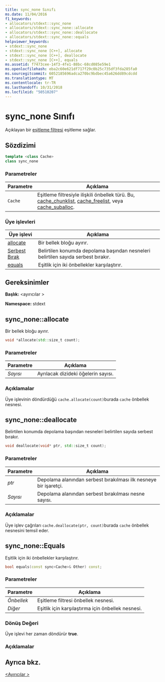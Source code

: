 ```yaml
---
title: sync_none Sınıfı
ms.date: 11/04/2016
f1_keywords:
- allocators/stdext::sync_none
- allocators/stdext::sync_none::allocate
- allocators/stdext::sync_none::deallocate
- allocators/stdext::sync_none::equals
helpviewer_keywords:
- stdext::sync_none
- stdext::sync_none [C++], allocate
- stdext::sync_none [C++], deallocate
- stdext::sync_none [C++], equals
ms.assetid: f7473cee-14f3-4fe1-88bc-68cd085e59e1
ms.openlocfilehash: eba2c60e621df717f29c0b25c735df3fda285fa0
ms.sourcegitcommit: 6052185696adca270bc9bdbec45a626dd89cdcdd
ms.translationtype: MT
ms.contentlocale: tr-TR
ms.lasthandoff: 10/31/2018
ms.locfileid: "50510207"
---
```

# <a name="syncnone-class"></a>sync_none Sınıfı

Açıklayan bir [eşitleme filtresi](../standard-library/allocators-header.md) eşitleme sağlar.

## <a name="syntax"></a>Sözdizimi

```cpp
template <class Cache>
class sync_none
```

### <a name="parameters"></a>Parametreler

|Parametre|Açıklama|
|---------------|-----------------|
|`Cache`|Eşitleme filtresiyle ilişkili önbellek türü. Bu, [cache_chunklist](../standard-library/cache-chunklist-class.md), [cache_freelist](../standard-library/cache-freelist-class.md), veya [cache_suballoc](../standard-library/cache-suballoc-class.md).|

### <a name="member-functions"></a>Üye işlevleri

|Üye işlevi|Açıklama|
|-|-|
|[allocate](#allocate)|Bir bellek bloğu ayırır.|
|[Serbest Bırak](#deallocate)|Belirtilen konumda depolama başından nesneleri belirtilen sayıda serbest bırakır.|
|[equals](#equals)|Eşitlik için iki önbellekler karşılaştırır.|

## <a name="requirements"></a>Gereksinimler

**Başlık:** \<ayırıcılar >

**Namespace:** stdext

## <a name="allocate"></a>  sync_none::allocate

Bir bellek bloğu ayırır.

```cpp
void *allocate(std::size_t count);
```

### <a name="parameters"></a>Parametreler

|Parametre|Açıklama|
|---------------|-----------------|
|*Sayısı*|Ayrılacak dizideki öğelerin sayısı.|

### <a name="remarks"></a>Açıklamalar

Üye işlevinin döndürdüğü `cache.allocate(count)`burada `cache` önbellek nesnesi.

## <a name="deallocate"></a>  sync_none::deallocate

Belirtilen konumda depolama başından nesneleri belirtilen sayıda serbest bırakır.

```cpp
void deallocate(void* ptr, std::size_t count);
```

### <a name="parameters"></a>Parametreler

|Parametre|Açıklama|
|---------------|-----------------|
|*ptr*|Depolama alanından serbest bırakılması ilk nesneye bir işaretçi.|
|*Sayısı*|Depolama alanından serbest bırakılması nesne sayısı.|

### <a name="remarks"></a>Açıklamalar

Üye işlev çağrıları `cache.deallocate(ptr, count)`burada `cache` önbellek nesnesini temsil eder.

## <a name="equals"></a>  sync_none::Equals

Eşitlik için iki önbellekler karşılaştırır.

```cpp
bool equals(const sync<Cache>& Other) const;
```

### <a name="parameters"></a>Parametreler

|Parametre|Açıklama|
|---------------|-----------------|
|*Önbellek*|Eşitleme filtresi önbellek nesnesi.|
|*Diğer*|Eşitlik için karşılaştırma için önbellek nesnesi.|

### <a name="return-value"></a>Dönüş Değeri

Üye işlevi her zaman döndürür **true**.

### <a name="remarks"></a>Açıklamalar

## <a name="see-also"></a>Ayrıca bkz.

[\<Ayırıcılar >](../standard-library/allocators-header.md)<br/>
